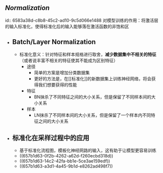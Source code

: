 ## *Normalization*
id:: 6583a38d-c8b8-45c2-ad10-9c5d066e1488
对模型训练的作用：将激活层的输入标准化，使得标准化后的输入能够落在激活函数的非饱和区
- ## Batch/Layer Normalization
	- 标准化意义：针对特征和样本规格进行取舍，**减少数据集中不相关的特征**（或者说丰富不相关的特征使其不能成为区别特征）
		- 途径
			- 简单的方案是增加分类数据集
			- 更好的方法是，在[[标准化]]的新数据集上训练神经网络，将会获得我们想要获得的性能
		- 特征
			- BN抹杀了不同特征之间的大小关系，但是保留了不同样本间的大小关系
		- 样本
			- LN抹杀了不同样本间的大小关系，但是保留了一个样本内不同特征之间的大小关系
- ## 标准化在采样过程中的应用
	- 基于标准化流程图，模板化神经网路的输入，这有助于让模型更容易训练
	- ((657b1d63-0f2b-4262-a62d-f260ecbd318d))
	- ((657b1d63-14c2-42fa-bb1e-5ce3ae159edf))
	- ((657b1d63-a3d1-4a45-9b1d-e8262ad498f7))
